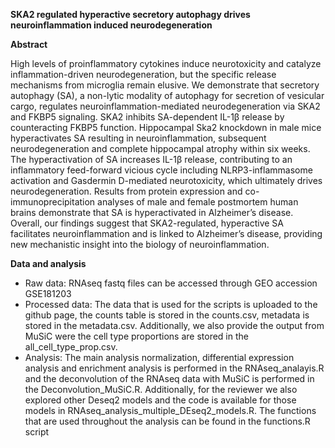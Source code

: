 **SKA2 regulated hyperactive secretory autophagy drives neuroinflammation induced neurodegeneration**


**Abstract**

High levels of proinflammatory cytokines induce neurotoxicity and catalyze inflammation-driven neurodegeneration, 
but the specific release mechanisms from microglia remain elusive. We demonstrate that secretory autophagy (SA), 
a non-lytic modality of autophagy for secretion of vesicular cargo, regulates neuroinflammation-mediated neurodegeneration via SKA2 and FKBP5 signaling. 
SKA2 inhibits SA-dependent IL-1β release by counteracting FKBP5 function. Hippocampal Ska2 knockdown in male mice hyperactivates SA resulting in neuroinflammation, 
subsequent neurodegeneration and complete hippocampal atrophy within six weeks. 
The hyperactivation of SA increases IL-1β release, contributing to an inflammatory feed-forward vicious cycle including NLRP3-inflammasome activation and Gasdermin D-mediated neurotoxicity, 
which ultimately drives neurodegeneration. Results from protein expression and co-immunoprecipitation analyses of male and female postmortem human brains demonstrate that SA is hyperactivated in Alzheimer’s disease. Overall, our findings suggest that SKA2-regulated, hyperactive SA facilitates neuroinflammation and is linked to Alzheimer’s disease, providing new mechanistic insight into the biology of neuroinflammation.

**Data and analysis**

* Raw data: RNAseq fastq files can be accessed through GEO accession GSE181203
* Processed data: The data that is used for the scripts is uploaded to the github page, the counts table is stored in the counts.csv, metadata is stored in the metadata.csv. Additionally, we also                         provide the output from MuSiC were the cell type proportions are stored in the all_cell_type_prop.csv.
* Analysis: The main analysis normalization, differential expression analysis and enrichment analysis is performed in the RNAseq_analayis.R
            and the deconvolution of the RNAseq data with MuSiC is performed in the Deconvolution_MuSiC.R. Additionally, for the reviewer we also
            explored other Deseq2 models and the code is available for those models in RNAseq_analysis_multiple_DEseq2_models.R. The functions that are used throughout the analysis can be found in the               functions.R script
  
